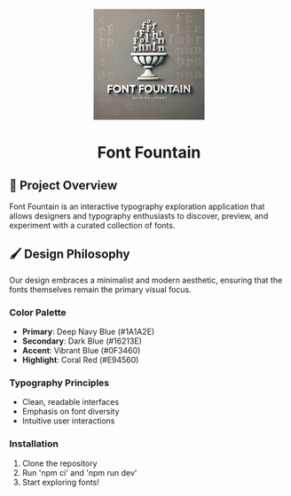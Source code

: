<div align="center">
  <img src="./src/static/logo.png" width="200px" alt="Font Fountain Logo">

  # Font Fountain
</div>

## 🎨 Project Overview

Font Fountain is an interactive typography exploration application that allows designers and typography enthusiasts to discover, preview, and experiment with a curated collection of fonts.

## 🖌️ Design Philosophy

Our design embraces a minimalist and modern aesthetic, ensuring that the fonts themselves remain the primary visual focus. 

### Color Palette
- **Primary**: Deep Navy Blue (#1A1A2E)
- **Secondary**: Dark Blue (#16213E)
- **Accent**: Vibrant Blue (#0F3460)
- **Highlight**: Coral Red (#E94560)

### Typography Principles
- Clean, readable interfaces
- Emphasis on font diversity
- Intuitive user interactions


### Installation
1. Clone the repository
2. Run 'npm ci' and 'npm run dev'
3. Start exploring fonts!

